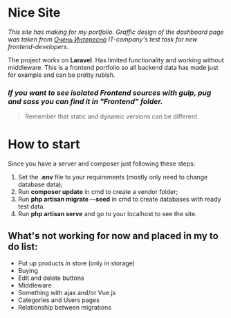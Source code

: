 # Nice Site

*This site has making for my portfolio. Graffic design of the dashboard page was taken from <a href="interesnee.ru">Очень Интересно</a> IT-company's test task for new frontend-developers.*

The project works on **Laravel**. Has limited functionality and working without middleware. This is a frontend portfolio so all backend data has made just for example and can be pretty rubish.

### *If you want to see isolated Frontend sources with gulp, pug and sass you can find it in "Frontend" folder.* 
> Remember that static and dynamic versions can be different.

# How to start

Since you have a server and composer just following these steps:
1. Set the **.env** file to your requirements (mostly only need to change database data);
2. Run **composer update** in cmd to create a vendor folder;
3. Run **php artisan migrate --seed** in cmd to create databases with ready test data.
4. Run **php artisan serve** and go to your localhost to see the site.

## What's not working for now and placed in my to do list:
- Put up products in store (only in storage)
- Buying
- Edit and delete buttons
- Middleware
- Something with ajax and/or Vue.js
- Categories and Users pages
- Relationship between migrations